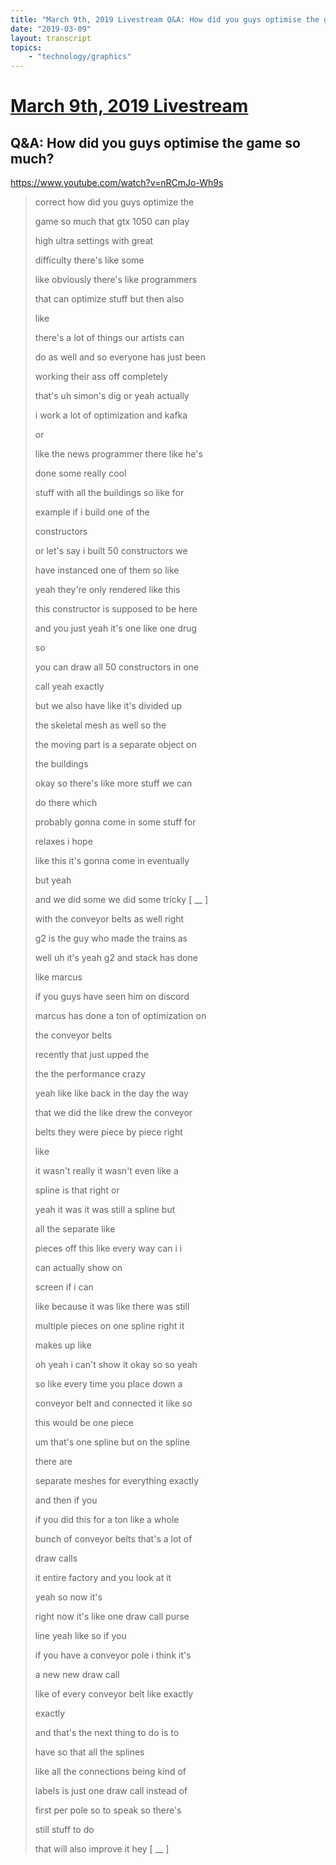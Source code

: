 ```yaml
---
title: "March 9th, 2019 Livestream Q&A: How did you guys optimise the game so much?"
date: "2019-03-09"
layout: transcript
topics:
    - "technology/graphics"
---
```

# [March 9th, 2019 Livestream](../2019-03-09.md)
## Q&A: How did you guys optimise the game so much?
https://www.youtube.com/watch?v=nRCmJo-Wh9s
> correct how did you guys optimize the
> 
> game so much that gtx 1050 can play
> 
> high ultra settings with great
> 
> difficulty there's like some
> 
> like obviously there's like programmers
> 
> that can optimize stuff but then also
> 
> like
> 
> there's a lot of things our artists can
> 
> do as well and so everyone has just been
> 
> working their ass off completely
> 
> that's uh simon's dig or yeah actually
> 
> i work a lot of optimization and kafka
> 
> or
> 
> like the news programmer there like he's
> 
> done some really cool
> 
> stuff with all the buildings so like for
> 
> example if i build one of the
> 
> constructors
> 
> or let's say i built 50 constructors we
> 
> have instanced one of them so like
> 
> yeah they're only rendered like this
> 
> this constructor is supposed to be here
> 
> and you just yeah it's one like one drug
> 
> so
> 
> you can draw all 50 constructors in one
> 
> call yeah exactly
> 
> but we also have like it's divided up
> 
> the skeletal mesh as well so the
> 
> the moving part is a separate object on
> 
> the buildings
> 
> okay so there's like more stuff we can
> 
> do there which
> 
> probably gonna come in some stuff for
> 
> relaxes i hope
> 
> like this it's gonna come in eventually
> 
> but yeah
> 
> and we did some we did some tricky [ __ ]
> 
> with the conveyor belts as well right
> 
> g2 is the guy who made the trains as
> 
> well uh it's yeah g2 and stack has done
> 
> like marcus
> 
> if you guys have seen him on discord
> 
> marcus has done a ton of optimization on
> 
> the conveyor belts
> 
> recently that just upped the
> 
> the the performance crazy
> 
> yeah like like back in the day the way
> 
> that we did the like drew the conveyor
> 
> belts they were piece by piece right
> 
> like
> 
> it wasn't really it wasn't even like a
> 
> spline is that right or
> 
> yeah it was it was still a spline but
> 
> all the separate like
> 
> pieces off this like every way can i i
> 
> can actually show on
> 
> screen if i can
> 
> like because it was like there was still
> 
> multiple pieces on one spline right it
> 
> makes up like
> 
> oh yeah i can't show it okay so so yeah
> 
> so like every time you place down a
> 
> conveyor belt and connected it like so
> 
> this would be one piece
> 
> um that's one spline but on the spline
> 
> there are
> 
> separate meshes for everything exactly
> 
> and then if you
> 
> if you did this for a ton like a whole
> 
> bunch of conveyor belts that's a lot of
> 
> draw calls
> 
> it entire factory and you look at it
> 
> yeah so now it's
> 
> right now it's like one draw call purse
> 
> line yeah like so if you
> 
> if you have a conveyor pole i think it's
> 
> a new new draw call
> 
> like of every conveyor belt like exactly
> 
> exactly
> 
> and that's the next thing to do is to
> 
> have so that all the splines
> 
> like all the connections being kind of
> 
> labels is just one draw call instead of
> 
> first per pole so to speak so there's
> 
> still stuff to do
> 
> that will also improve it hey [ __ ]
> 
